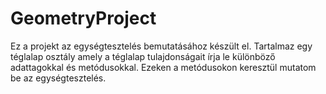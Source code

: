 # GeometryProject

Ez a projekt az egységtesztelés bemutatásához készült el. Tartalmaz egy téglalap osztály amely a téglalap tulajdonságait írja le különböző adattagokkal és metódusokkal. Ezeken a metódusokon keresztül mutatom be az egységtesztelés.

